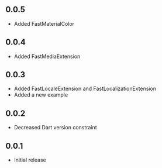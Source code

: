## 0.0.5
- Added FastMaterialColor

## 0.0.4
- Added FastMediaExtension

## 0.0.3
- Added FastLocaleExtension and FastLocalizationExtension
- Added a new example

## 0.0.2
- Decreased Dart version constraint

## 0.0.1
- Initial release